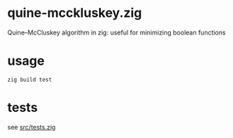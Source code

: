 # quine-mcckluskey.zig
Quine–McCluskey algorithm in zig: useful for minimizing boolean functions

# usage
```
zig build test
```

# tests
see [src/tests.zig](src/tests.zig)
